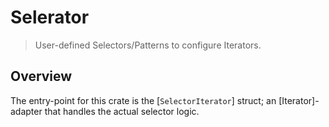 # Selerator

> User-defined Selectors/Patterns to configure Iterators.

## Overview

The entry-point for this crate is the [`SelectorIterator`] struct;
an [Iterator]-adapter that handles the actual selector logic.

